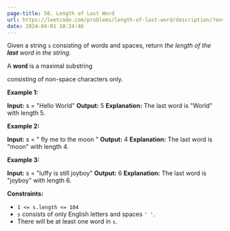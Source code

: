 ```yaml
---
page-title: 58. Length of Last Word
url: https://leetcode.com/problems/length-of-last-word/description/?envType=daily-question&envId=2024-04-01
date: 2024-04-01 10:24:46
---
```

Given a string `s` consisting of words and spaces, return *the length of the **last** word in the string.*

A **word** is a maximal substring

consisting of non-space characters only.

**Example 1:**

**Input:** s = "Hello World"
**Output:** 5
**Explanation:** The last word is "World" with length 5.

**Example 2:**

**Input:** s = "   fly me   to   the moon  "
**Output:** 4
**Explanation:** The last word is "moon" with length 4.

**Example 3:**

**Input:** s = "luffy is still joyboy"
**Output:** 6
**Explanation:** The last word is "joyboy" with length 6.

**Constraints:**

-   `1 <= s.length <= 104`
-   `s` consists of only English letters and spaces `' '`.
-   There will be at least one word in `s`.